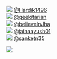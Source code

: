 
 ![](http://pbs.twimg.com/profile_images/1311769293227323392/gunrBmqC_normal.jpg) [@Hardik1496](https://twitter.com/Hardik1496)<br>![](http://pbs.twimg.com/profile_images/1101314075261321217/Wn1p0CiD_normal.jpg) [@geekitarian](https://twitter.com/geekitarian)<br>![](http://pbs.twimg.com/profile_images/1412794454272921604/7wpYPZCU_normal.jpg) [@believeInJha](https://twitter.com/believeInJha)<br>![](http://pbs.twimg.com/profile_images/1374026984389447682/VBZPOiWB_normal.jpg) [@jainaayush01](https://twitter.com/jainaayush01)<br>![](http://pbs.twimg.com/profile_images/1409746115331715073/P06HQBOi_normal.jpg) [@sanketn35](https://twitter.com/sanketn35)<br> 

![](https://visitor-badge.laobi.icu/badge?page_id=ponder)
